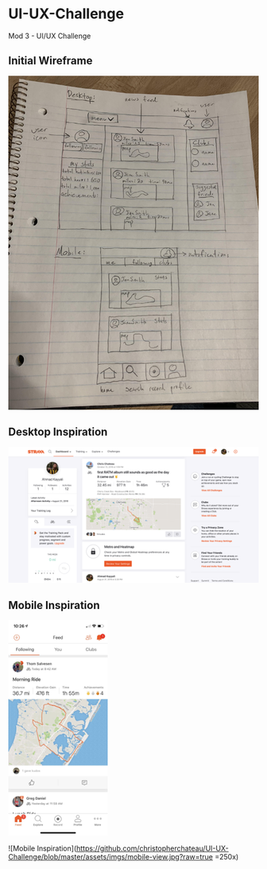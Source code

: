 # UI-UX-Challenge
Mod 3 - UI/UX Challenge

## Initial Wireframe
![Initial Wirefram](https://github.com/christopherchateau/UI-UX-Challenge/blob/master/assets/imgs/wireframe.jpg?raw=true)

## Desktop Inspiration
![Desktop Inspiration](https://github.com/christopherchateau/UI-UX-Challenge/blob/master/assets/imgs/Screen%20Shot%202018-10-16%20at%2010.27.35%20AM.png?raw=true)
 
## Mobile Inspiration
<img src="https://github.com/christopherchateau/UI-UX-Challenge/blob/master/assets/imgs/mobile-view.jpg" alt="drawing" width="200"/>


![Mobile Inspiration](https://github.com/christopherchateau/UI-UX-Challenge/blob/master/assets/imgs/mobile-view.jpg?raw=true =250x)
